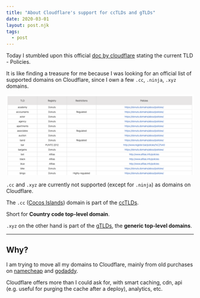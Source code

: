 ```yaml
---
title: "About Cloudflare's support for ccTLDs and gTLDs"
date: 2020-03-01
layout: post.njk
tags:
  - post
---
```


Today I stumbled upon this official [doc by cloudflare](https://www.cloudflare.com/tld-policies/) stating the current TLD - Policies.

It is like finding a treasure for me because I was looking for an official list of supported domains on Cloudflare, since I own a few `.cc`, `.ninja`, `.xyz` domains.

![cloudflare tld policies](/assets/images/posts/cloudflare-domains/cloudflare-tld.png)

`.cc` and `.xyz` are currently not supported (except for `.ninja`) as domains on Cloudflare.

The `.cc` ([Cocos Islands](https://en.wikipedia.org/wiki/.cc)) domain is part of the [ccTLDs](https://en.wikipedia.org/wiki/Country_code_top-level_domain).

Short for **Country code top-level domain**.

`.xyz` on the other hand is part of the [gTLDs](https://en.wikipedia.org/wiki/Generic_top-level_domain), the **generic top-level domains**.

---

## Why?

I am trying to move all my domains to Cloudflare, mainly from old purchases on [namecheap](https://www.namecheap.com/) and [godaddy](https://godaddy.com/).

Cloudflare offers more than I could ask for, with smart caching, cdn, api (e.g. useful for purging the cache after a deploy), analytics, etc.

